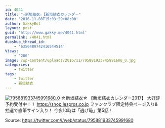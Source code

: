 ```yaml
---
id: 4041
title: "☆新垣結衣☆【新垣結衣カレンダー"
date: '2016-11-08T15:03:29+08:00'
author: GakkyBot
layout: post
guid: 'http://www.gakky.me/4041.html'
permalink: /4041.html
duoshuo_thread_id:
    - '6350489742416544514'
Views:
    - '206'
image: /wp-content/uploads/2016/11/795881933745991680_0.jpg
categories:
    - twitter
tags:
    - twitter
    - 新垣结衣
---
```


[![795881933745991680_0](http://www.yui-aragaki.org/wp-content/uploads/2016/11/795881933745991680_0.jpg)](http://www.yui-aragaki.org/wp-content/uploads/2016/11/795881933745991680_0.jpg)
☆新垣結衣☆
【新垣結衣カレンダー2017】
大好評予約受付中！！
https://shop.lespros.co.jp
ファンクラブ限定特典ページ入り&amp;抽選で直筆サイン入り！
今夜10時は「逃げ恥」第5話！

Source: <https://twitter.com/i/web/status/795881933745991680>
